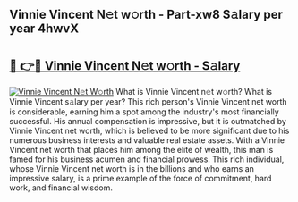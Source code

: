 ## Vinnie Vincent N𝚎t w𝚘rth - Part-xw8 S𝚊lary per year 4hwvX

# <h2><a href="http://gc1l1b.nevu.top/?p=Vinnie+Vincent">🔗 👉🔴 Vinnie Vincent N𝚎t w𝚘rth - S𝚊lary</a></h2>

[![Vinnie Vincent N𝚎t W𝚘rth](https://i.imgur.com/Oavwk0R.jpeg)](http://gc1l1b.nevu.top/?p=Vinnie+Vincent)
What is Vinnie Vincent n𝚎t w𝚘rth? What is Vinnie Vincent s𝚊lary per year?
This rich person's Vinnie Vincent net worth is considerable, earning him a spot among the industry's most financially successful. His annual compensation is impressive, but it is outmatched by Vinnie Vincent net worth, which is believed to be more significant due to his numerous business interests and valuable real estate assets. With a Vinnie Vincent net worth that places him among the elite of wealth, this man is famed for his business acumen and financial prowess. This rich individual, whose Vinnie Vincent net worth is in the billions and who earns an impressive salary, is a prime example of the force of commitment, hard work, and financial wisdom.

